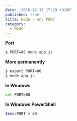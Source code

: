 ```yaml
---
date: '2016-12-13 17:29 +0100'
published: true
title: Node - env PORT
category:
  - Node
---
```

**Port**

```bash
$ PORT=80 node app.js
```
**More permanently**

```bash
$ export PORT=80
$ node app.js
```

**In Windows**

```bash
set PORT=80
```

**In Windows PowerShell**

```bash
$env:PORT = 80
```
